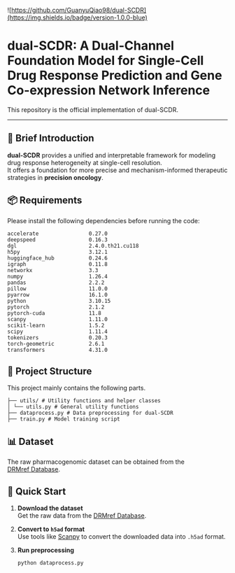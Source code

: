 ![https://github.com/GuanyuQiao98/dual-SCDR](https://img.shields.io/badge/version-1.0.0-blue)

# dual-SCDR: A Dual-Channel Foundation Model for Single-Cell Drug Response Prediction and Gene Co-expression Network Inference

This repository is the official implementation of dual-SCDR. 

<hr>



## 📖 Brief Introduction

**dual-SCDR** provides a unified and interpretable framework for modeling drug response heterogeneity at single-cell resolution.  
It offers a foundation for more precise and mechanism-informed therapeutic strategies in **precision oncology**.

## 📦 Requirements

Please install the following dependencies before running the code:

```
accelerate                0.27.0                  
deepspeed                 0.16.3               
dgl                       2.4.0.th21.cu118      
h5py                      3.12.1            
huggingface_hub           0.24.6         
igraph                    0.11.8                 
networkx                  3.3             
numpy                     1.26.4         
pandas                    2.2.2          
pillow                    11.0.0          
pyarrow                   16.1.0       
python                    3.10.15             
pytorch                   2.1.2           
pytorch-cuda              11.8                 
scanpy                    1.11.0                  
scikit-learn              1.5.2                    
scipy                     1.11.4               
tokenizers                0.20.3                
torch-geometric           2.6.1             
transformers              4.31.0 
```


## 📂 Project Structure


This project mainly contains the following parts.
```
├── utils/ # Utility functions and helper classes
│ └── utils.py # General utility functions
├── dataprocess.py # Data preprocessing for dual-SCDR
├── train.py # Model training script
```


## 📊 Dataset

The raw pharmacogenomic dataset can be obtained from the  
[DRMref Database](https://ccsm.uth.edu/DRMref/index.html).



## 🚀 Quick Start

1. **Download the dataset**  
   Get the raw data from the [DRMref Database](https://ccsm.uth.edu/DRMref/index.html).

2. **Convert to `h5ad` format**  
   Use tools like [Scanpy](https://scanpy.readthedocs.io/) to convert the downloaded data into `.h5ad` format.

3. **Run preprocessing**  
   ```bash
   python dataprocess.py











